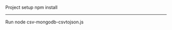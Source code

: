 Project setup
npm install


____________________________________________________________________________________
Run
node csv-mongodb-csvtojson.js
